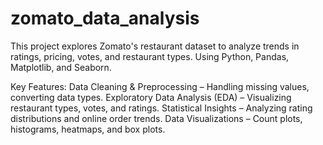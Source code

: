 # zomato_data_analysis
This project explores Zomato's restaurant dataset to analyze trends in ratings, pricing, votes, and restaurant types. Using Python, Pandas, Matplotlib, and Seaborn. 

Key Features:
 Data Cleaning & Preprocessing – Handling missing values, converting data types.
 Exploratory Data Analysis (EDA) – Visualizing restaurant types, votes, and ratings.
 Statistical Insights – Analyzing rating distributions and online order trends.
 Data Visualizations – Count plots, histograms, heatmaps, and box plots.
